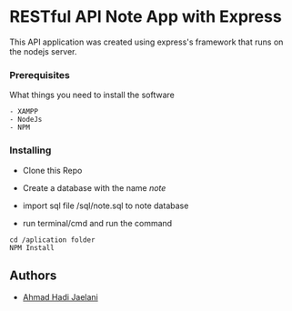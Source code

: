 # RESTful API Note App with Express

This API application was created using express's framework that runs on the nodejs server.

### Prerequisites

What things you need to install the software

```
- XAMPP
- NodeJs
- NPM
```

### Installing

- Clone this Repo

- Create a database with the name *note* 

- import sql file  /sql/note.sql to note database

- run terminal/cmd and run the command
```
cd /aplication folder
NPM Install
```

## Authors

* [Ahmad Hadi Jaelani](https://github.com/aahmadhadi)
